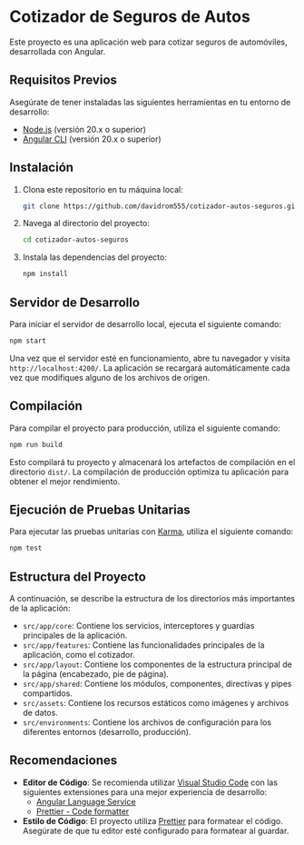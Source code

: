 # Cotizador de Seguros de Autos

Este proyecto es una aplicación web para cotizar seguros de automóviles, desarrollada con Angular.

## Requisitos Previos

Asegúrate de tener instaladas las siguientes herramientas en tu entorno de desarrollo:

- [Node.js](https://nodejs.org/) (versión 20.x o superior)
- [Angular CLI](https://angular.dev/tools/cli) (versión 20.x o superior)

## Instalación

1.  Clona este repositorio en tu máquina local:

    ```bash
    git clone https://github.com/davidrom555/cotizador-autos-seguros.git
    ```

2.  Navega al directorio del proyecto:

    ```bash
    cd cotizador-autos-seguros
    ```

3.  Instala las dependencias del proyecto:

    ```bash
    npm install
    ```

## Servidor de Desarrollo

Para iniciar el servidor de desarrollo local, ejecuta el siguiente comando:

```bash
npm start
```

Una vez que el servidor esté en funcionamiento, abre tu navegador y visita `http://localhost:4200/`. La aplicación se recargará automáticamente cada vez que modifiques alguno de los archivos de origen.

## Compilación

Para compilar el proyecto para producción, utiliza el siguiente comando:

```bash
npm run build
```

Esto compilará tu proyecto y almacenará los artefactos de compilación en el directorio `dist/`. La compilación de producción optimiza tu aplicación para obtener el mejor rendimiento.

## Ejecución de Pruebas Unitarias

Para ejecutar las pruebas unitarias con [Karma](https://karma-runner.github.io), utiliza el siguiente comando:

```bash
npm test
```

## Estructura del Proyecto

A continuación, se describe la estructura de los directorios más importantes de la aplicación:

-   `src/app/core`: Contiene los servicios, interceptores y guardias principales de la aplicación.
-   `src/app/features`: Contiene las funcionalidades principales de la aplicación, como el cotizador.
-   `src/app/layout`: Contiene los componentes de la estructura principal de la página (encabezado, pie de página).
-   `src/app/shared`: Contiene los módulos, componentes, directivas y pipes compartidos.
-   `src/assets`: Contiene los recursos estáticos como imágenes y archivos de datos.
-   `src/environments`: Contiene los archivos de configuración para los diferentes entornos (desarrollo, producción).

## Recomendaciones

-   **Editor de Código**: Se recomienda utilizar [Visual Studio Code](https://code.visualstudio.com/) con las siguientes extensiones para una mejor experiencia de desarrollo:
    -   [Angular Language Service](https://marketplace.visualstudio.com/items?itemName=Angular.ng-template)
    -   [Prettier - Code formatter](https://marketplace.visualstudio.com/items?itemName=esbenp.prettier-vscode)
-   **Estilo de Código**: El proyecto utiliza [Prettier](https://prettier.io/) para formatear el código. Asegúrate de que tu editor esté configurado para formatear al guardar.